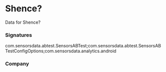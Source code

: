 # Shence?

Data for Shence?

### Signatures

com.sensorsdata.abtest.SensorsABTest;com.sensorsdata.abtest.SensorsABTestConfigOptions;com.sensorsdata.analytics.android

### Company

